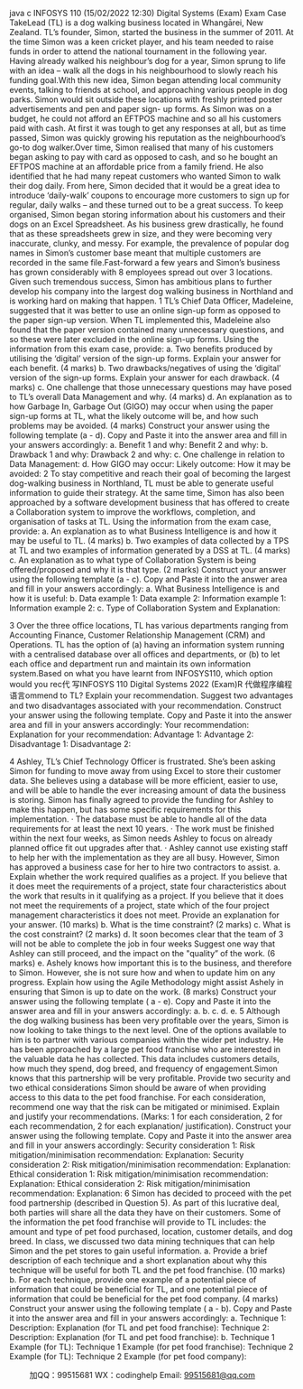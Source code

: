java c
INFOSYS   110   (15/02/2022   12:30)   Digital Systems (Exam) 
Exam Case TakeLead (TL) is   a   dog   walking   business   located   in   Whangārei,   New   Zealand.   TL’s   founder,   Simon,   started the   business   in the   summer of 2011.   At   the   time   Simon   was   a   keen   cricket   player,   and   his   team   needed   to   raise   funds   in   order   to   attend   the   national tournament   in the following year.   Having already walked his neighbour’s   dog   for a year, Simon sprung to   life with   an   idea   –   walk   all   the   dogs   in   his   neighbourhood   to slowly reach   his funding   goal.With this   new   idea, Simon began attending local   community   events, talking   to   friends   at   school,   and   approaching   various   people   in   dog   parks.   Simon   would   sit   outside   these   locations   with   freshly   printed   poster   advertisements   and   pen   and   paper   sign-   up forms. As   Simon was   on   a   budget,   he   could   not   afford   an   EFTPOS   machine   and   so   all   his   customers   paid with   cash. At first   it was   tough   to   get   any   responses   at   all,   but       as          time       passed,          Simon       was          quickly       growing          his          reputation       as          the   neighbourhood’s go-to dog walker.Over time,   Simon   realised that   many of his customers   began   asking   to   pay   with   card   as   opposed   to   cash,   and   so   he   bought   an   EFTPOS   machine   at   an   affordable   price   from   a   family   friend.    He   also    identified   that    he    had    many    repeat    customers   who   wanted   Simon   to   walk   their   dog   daily.   From   here,   Simon   decided   that   it   would   be   a   great   idea to   introduce ‘daily-walk’ coupons to encourage   more   customers to   sign   up   for    regular,    daily   walks   –    and    these   turned    out   to    be    a    great    success.    To    keep   organised,   Simon   began   storing   information   about   his   customers   and   their   dogs   on   an    Excel    Spreadsheet.   As    his      business    grew    drastically,    he    found   that    as   these   spreadsheets   grew   in   size,   and   they   were   becoming   very   inaccurate,   clunky,   and   messy.    For   example,   the    prevalence   of   popular   dog    names    in    Simon’s   customer   base   meant that   multiple customers are recorded in   the   same   file.Fast-forward    a    few    years    and    Simon’s    business    has    grown    considerably    with    8   employees spread out over 3   locations. Given such   tremendous   success,   Simon   has   ambitious   plans to further develop   his company into the largest   dog walking   business   in   Northland and   is working   hard on   making that   happen.
1 TL’s   Chief   Data   Officer,   Madeleine,   suggested   that   it   was   better   to   use   an   online   sign-up   form   as   opposed   to   the   paper sign-up version. When   TL   implemented this,   Madeleine   also   found   that   the   paper   version   contained   many   unnecessary   questions,   and   so   these   were   later   excluded   in   the   online sign-up forms.
Using the   information from this exam case,   provide:
a. Two   benefits   produced   by   utilising   the   ‘digital’   version   of   the   sign-up   forms.   Explain   your   answer for each benefit.   (4   marks)
b. Two   drawbacks/negatives   of   using   the   ‘digital’   version   of   the   sign-up   forms.   Explain   your   answer for each drawback. (4   marks)
c. One    challenge   that   those    unnecessary    questions    may    have    posed    to   TL’s   overall    Data   Management and why. (4   marks)
d. An   explanation   as   to   how   Garbage    In,   Garbage   Out   (GIGO)   may   occur   when   using   the   paper sign-up forms   at TL, what the   likely   outcome   will   be,   and   how   such   problems   may   be   avoided. (4   marks)
Construct your answer using the following template (a - d). Copy and Paste it into the answer area and fill in your answers accordingly: 
a. Benefit 1 and why: 
Benefit 2 and why: b. Drawback 1 and why: Drawback 2 and why: 
c. One challenge in relation to Data Management: 
d. How GIGO may occur: 
Likely outcome: 
How it may be avoided:
2 To stay   competitive   and   reach their   goal   of   becoming   the   largest   dog-walking   business   in
Northland, TL   must   be able to generate useful   information to guide   their   strategy.   At   the   same time, Simon   has also   been approached by a   software   development   business that   has   offered   to         create a Collaboration system to improve the workflows,   completion,   and   organisation   of tasks at   TL. 
Using the   information from the exam case,   provide:
a. An   explanation   as   to   what    Business    Intelligence    is    and    how    it    may    be    useful   to   TL.   (4   marks)
b. Two examples of data collected   by   a TPS   at   TL   and   two   examples   of   information   generated   by a   DSS at   TL.   (4   marks)
c. An   explanation   as to what type   of Collaboration   System   is   being   offered/proposed   and   why   it   is that type.   (2   marks)
Construct your answer using the following template (a - c). Copy and Paste it into the answer area and fill in your answers accordingly: 
a. What Business Intelligence is and how it is useful: b. Data example 1: Data example 2: 
Information example 1: 
Information example 2: 
c. Type of Collaboration System and Explanation:


3 Over   the   three   office   locations,   TL   has   various   departments   ranging   from   Accounting      Finance,   Customer   Relationship   Management   (CRM)   and   Operations.   TL   has   the   option   of (a) having   an   information system   running with a centralised   database   over   all   offices   and   departments,   or (b) to   let each office and department   run and   maintain   its own   information   system.Based   on   what   you   have   learnt   from   INFOSYS110,   which   option   would   you   rec代 写INFOSYS 110 Digital Systems 2022 (Exam)R
代做程序编程语言ommend   to   TL?   Explain   your   recommendation.   Suggest   two   advantages   and   two   disadvantages   associated   with   your recommendation.
Construct your answer using the following template. Copy and Paste it into the answer area and fill in your answers accordingly: 
Your recommendation: 
Explanation for your recommendation:
Advantage 1: 
Advantage 2: 
Disadvantage 1:
Disadvantage 2:


4 Ashley,   TL’s   Chief Technology   Officer   is   frustrated.   She’s   been   asking   Simon   for   funding   to   move   away   from   using   Excel   to   store   their   customer   data.   She   believes   using   a   database   will   be   more   efficient, easier to   use, and will   be able to   handle the   ever   increasing   amount   of   data   the   business   is storing.
Simon   has finally agreed to   provide the funding for Ashley to   make this   happen, but   has some   specific requirements for this implementation.
· The database   must   be able to   handle all of the data   requirements for at   least   the   next   10   years.
· The work   must   be finished within the   next four weeks, as Simon needs Ashley to focus   on   already   planned office fit out upgrades   after that.
· Ashley cannot   use existing staff to   help   her with the   implementation as they are   all   busy.   However, Simon   has approved a   business case for her to   hire   two   contractors   to   assist.
a.   Explain whether the work   required qualifies as a   project.   If you   believe   that   it   does   meet   the   requirements    of    a      project,    state      four      characteristics      about      the      work      that      results      in      it   qualifying   as   a   project.   If   you   believe   that   it   does   not   meet   the   requirements   of   a   project,   state   which   of   the   four   project   management   characteristics   it   does   not   meet.   Provide   an   explanation for your answer. (10   marks)
b. What   is the time constraint?   (2   marks)
c. What   is the cost constraint?   (2   marks)
d.   It   soon   becomes   clear that   the   team   of 3 will   not   be   able   to   complete   the job   in four   weeks   Suggest   one way that Ashley   can   still   proceed,   and the   impact   on   the   "quality”   of the   work.   (6   marks)
e. Ashely   knows   how   important   this   is   to   the   business,   and   therefore   to   Simon.   However,   she   is   not   sure   how   and   when   to   update   him   on   any   progress.   Explain   how   using   the   Agile   Methodology    might   assist   Ashely    in    ensuring   that    Simon    is    up   to    date   on   the   work.    (8   marks)
Construct your answer using the following template ( a - e). Copy and Paste it into the answer area and fill in your answers accordingly: 
a. b. c. d. e.
5 Although the   dog walking   business   has   been   very   profitable   over   the   years,   Simon   is   now   looking   to   take   things   to   the   next   level.   One   of   the   options   available   to   him   is   to   partner   with   various   companies   within   the   wider   pet   industry.   He   has   been   approached   by   a   large   pet   food   franchise   who   are   interested   in   the   valuable   data   he   has   collected.   This   data   includes   customers   details,   how much they spend, dog breed,   and frequency   of engagement.Simon   knows   that   this   partnership   will   be   very   profitable.   Provide   two   security   and   two   ethical   considerations   Simon   should   be   aware   of   when   providing   access   to   this   data   to   the   pet   food   franchise.      For    each    consideration,      recommend      one      way      that      the      risk      can      be      mitigated      or   minimised.   Explain and justify your recommendations.
(Marks:       1      for      each       consideration,      2      for      each      recommendation,      2      for      each      explanation/   justification).
Construct your answer using the following template. Copy and Paste it into the answer area and fill in your answers accordingly: 
Security consideration 1: 
Risk mitigation/minimisation recommendation: 
Explanation: 
Security consideration 2: 
Risk mitigation/minimisation recommendation: 
Explanation: 
Ethical consideration 1: 
Risk mitigation/minimisation recommendation: 
Explanation: 
Ethical consideration 2: 
Risk mitigation/minimisation recommendation: 
Explanation:
6 Simon   has   decided to   proceed with the   pet food   partnership   (described   in   Question   5). As   part   of   this   lucrative   deal,   both   parties   will   share   all   the   data   they   have   on   their   customers.   Some   of the   information   the   pet   food   franchise   will   provide   to   TL   includes:   the   amount   and   type   of   pet   food   purchased, location, customer details, and   dog   breed.
In class, we discussed two data   mining   techniques   that   can   help   Simon   and   the   pet   stores   to   gain   useful information.
a.   Provide   a    brief    description    of    each    technique    and    a    short      explanation      about    why    this   technique will   be useful for both TL and the   pet food franchise.   (10   marks)
b.   For   each   technique,   provide   one   example   of   a   potential   piece   of   information   that   could   be   beneficial   for   TL,   and   one   potential   piece   of   information   that   could   be   beneficial   for   the   pet   food company.   (4   marks)
Construct your answer using the following template ( a - b). Copy and Paste it into the answer area and fill in your answers accordingly: 
a. Technique 1: 
Description: 
Explanation (for TL and pet food franchise): 
Technique 2: 
Description: 
Explanation (for TL and pet food franchise): 
b. Technique 1 Example (for TL): 
Technique 1 Example (for pet food franchise): 
Technique 2 Example (for TL): 
Technique 2 Example (for pet food company): 





         
加QQ：99515681  WX：codinghelp  Email: 99515681@qq.com
